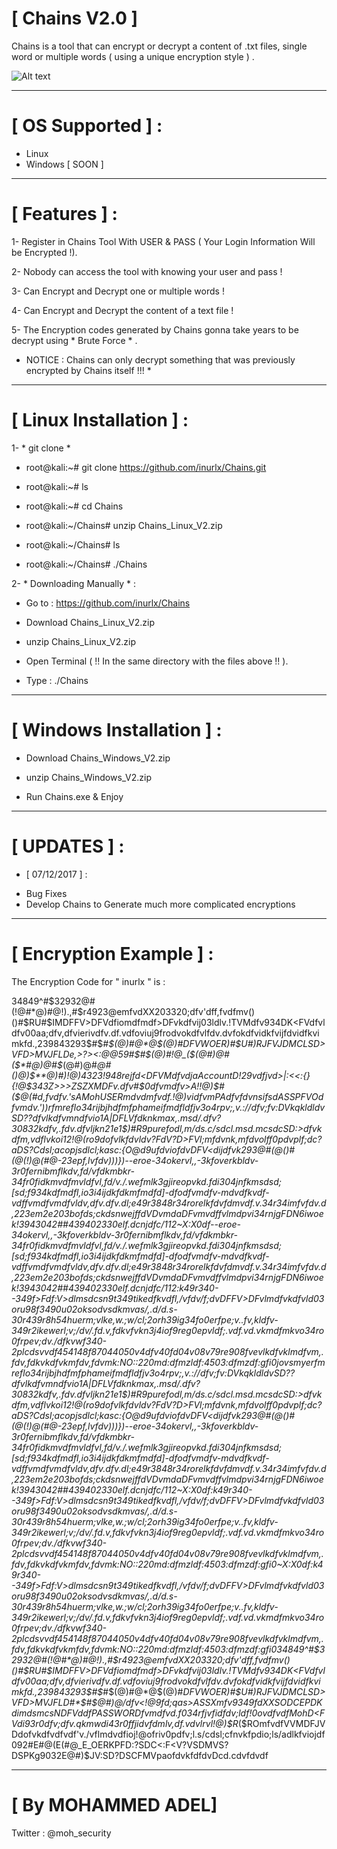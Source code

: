 
# [ Chains V2.0 ] 

Chains is a tool that can encrypt or decrypt a content of .txt files, single word or multiple words ( using a unique encryption style ) . 

![Alt text](https://image.ibb.co/kDSYVG/Banner.png "Chains ScreenShoot")


***********************************************************

# [ OS Supported ] :

- Linux
- Windows [ SOON ] 

***********************************************************

# [ Features ] : 

1- Register in Chains Tool With USER & PASS ( Your Login Information Will be Encrypted !).

2- Nobody can access the tool with knowing your user and pass !

3- Can Encrypt and Decrypt one or multiple words !

4- Can Encrypt and Decrypt the content of a text file !

5- The Encryption codes generated by Chains gonna take years to be decrypt using * Brute Force * .

* NOTICE : Chains can only decrypt something that was previously encrypted by Chains itself !!! * 

***********************************************************

# [ Linux Installation ] : 

1- * git clone * 

- root@kali:~# git clone https://github.com/inurlx/Chains.git

- root@kali:~# ls 

- root@kali:~# cd Chains 

- root@kali:~/Chains# unzip Chains_Linux_V2.zip 

- root@kali:~/Chains# ls

- root@kali:~/Chains# ./Chains

2- * Downloading Manually * : 

- Go to : https://github.com/inurlx/Chains 

- Download Chains_Linux_V2.zip

- unzip Chains_Linux_V2.zip

- Open Terminal ( !! In the same directory with the files above !! ).

- Type : ./Chains

***********************************************************

# [ Windows Installation ] : 

- Download Chains_Windows_V2.zip 

- unzip Chains_Windows_V2.zip

- Run Chains.exe & Enjoy 

***********************************************************

# [ UPDATES ] :

- [ 07/12/2017 ] : 
* Bug Fixes 
* Develop Chains to Generate much more complicated encryptions 

***********************************************************

# [ Encryption Example ] : 

The Encryption Code for " inurlx " is : 

34849^#$32932@#(!@#*@)#@!).,#$r4923@emfvdXX203320;dfv'dff,fvdfmv()()#$RU#$IMDFFV>DFVdfiomdfmdf>DFvkdfvij03ldlv.!TVMdfv934DK<FVdfvldfv00aa;dfv,dfvierivdfv.df.vdfoviuj9frodvokdfvlfdv.dvfokdfvidkfvijfdvidfkvimkfd.,239843293$#$*#$(@)#@*@$(@)#*DFV<D>WOER)#$U#)RJFVJDMCLSD>VFD>MVJFLDe,>?><:@@59#$*#$(@)#!@_($(@#)@#($*#@)@#$*(@#)@#*@#()@)$**@)#)!@)4323!948rejfd<DFVMdfvdjaAccountD<VFDfv920jdfvEmaildv>!29vdfjvd>|:<<:{}{!@$343Z>>>ZSZXMDFv.dfv#$0dfvmdfv>A!!@)$#($@(#d,fvdfv.'sAMohUSERmdvdmfvdf.!@)vidfvmPAdfvfdvnsifsdASSPFVOdfvmdv.'))rfmreflo34rijbjhdfmfphameifmdfldfjv3o4rpv;,v.://dfv;fv:DVkqkldldvSD??dfvlkdfvmndfvio1A|DFLVfdknkmax,.msd/.dfv?30832kdfv,.fdv.dfvljkn21e1$)#R9purefodl,m/ds.c/sdcl.msd.mcsdcSD:>dfvkdfm,vdflvkoi12!@(ro9dofvlkfdvldv?FdV?D>FVl;mfdvnk,mfdvolff0pdvplf;dc?aDS?Cdsl;acopjsdlcl;kasc:{O@d9ufdviofdvDFV<dijdfvk293@#(@()#(@(!)@(#@-23epf,lvfdv)))})--eroe-34okervl,,-3kfoverkbldv-3r0fernibmflkdv,fd/vfdkmbkr-34fr0fidkmvdfmvldfvl,fd/v./.wefmlk3gjireopvkd.fdi304jnfkmsdsd;[sd;f934kdfmdfl,io3i4ijdkfdkmfmdfd]-dfodfvmdfv-mdvdfkvdf-vdffvmdfvmdfvldv,dfv.dfv.dl;e49r3848r34rorelkfdvfdmvdf.v.34r34imfvfdv.d,223em2e203bofds;ckdsnwejffdVDvmdaDFvmvdffvlmdpvi34rnjgFDN6iwoek!3943042##439402330elf.dcnjdfc/112~X:X0df--eroe-34okervl,,-3kfoverkbldv-3r0fernibmflkdv,fd/vfdkmbkr-34fr0fidkmvdfmvldfvl,fd/v./.wefmlk3gjireopvkd.fdi304jnfkmsdsd;[sd;f934kdfmdfl,io3i4ijdkfdkmfmdfd]-dfodfvmdfv-mdvdfkvdf-vdffvmdfvmdfvldv,dfv.dfv.dl;e49r3848r34rorelkfdvfdmvdf.v.34r34imfvfdv.d,223em2e203bofds;ckdsnwejffdVDvmdaDFvmvdffvlmdpvi34rnjgFDN6iwoek!3943042##439402330elf.dcnjdfc/112:k49r340--349f>Fdf:V>dlmsdcsn9t349tikedfkvdfl,/vfdv/f;dvDFFV>DFvlmdfvkdfvld03oru98f3490u02oksodvsdkmvas/,.d/d.s-30r439r8h54huerm;vlke,w.;w/cl;2orh39ig34fo0erfpe;v..fv,kldfv-349r2ikewerl;v;/dv/.fd.v,fdkvfvkn3j4iof9reg0epvldf;.vdf.vd.vkmdfmkvo34ro0frpev;dv./dfkvwf340-2plcdsvvdf454148f87044050v4dfv40fd04v08v79re908fvevlkdfvklmdfvm,.fdv,fdkvkdfvkmfdv,fdvmk:NO::220md:dfmzldf:4503:dfmzdf:gfi0jovsmyerfmreflo34rijbjhdfmfphameifmdfldfjv3o4rpv;,v.://dfv;fv:DVkqkldldvSD??dfvlkdfvmndfvio1A|DFLVfdknkmax,.msd/.dfv?30832kdfv,.fdv.dfvljkn21e1$)#R9purefodl,m/ds.c/sdcl.msd.mcsdcSD:>dfvkdfm,vdflvkoi12!@(ro9dofvlkfdvldv?FdV?D>FVl;mfdvnk,mfdvolff0pdvplf;dc?aDS?Cdsl;acopjsdlcl;kasc:{O@d9ufdviofdvDFV<dijdfvk293@#(@()#(@(!)@(#@-23epf,lvfdv)))})--eroe-34okervl,,-3kfoverkbldv-3r0fernibmflkdv,fd/vfdkmbkr-34fr0fidkmvdfmvldfvl,fd/v./.wefmlk3gjireopvkd.fdi304jnfkmsdsd;[sd;f934kdfmdfl,io3i4ijdkfdkmfmdfd]-dfodfvmdfv-mdvdfkvdf-vdffvmdfvmdfvldv,dfv.dfv.dl;e49r3848r34rorelkfdvfdmvdf.v.34r34imfvfdv.d,223em2e203bofds;ckdsnwejffdVDvmdaDFvmvdffvlmdpvi34rnjgFDN6iwoek!3943042##439402330elf.dcnjdfc/112~X:X0df:k49r340--349f>Fdf:V>dlmsdcsn9t349tikedfkvdfl,/vfdv/f;dvDFFV>DFvlmdfvkdfvld03oru98f3490u02oksodvsdkmvas/,.d/d.s-30r439r8h54huerm;vlke,w.;w/cl;2orh39ig34fo0erfpe;v..fv,kldfv-349r2ikewerl;v;/dv/.fd.v,fdkvfvkn3j4iof9reg0epvldf;.vdf.vd.vkmdfmkvo34ro0frpev;dv./dfkvwf340-2plcdsvvdf454148f87044050v4dfv40fd04v08v79re908fvevlkdfvklmdfvm,.fdv,fdkvkdfvkmfdv,fdvmk:NO::220md:dfmzldf:4503:dfmzdf:gfi0~X:X0df:k49r340--349f>Fdf:V>dlmsdcsn9t349tikedfkvdfl,/vfdv/f;dvDFFV>DFvlmdfvkdfvld03oru98f3490u02oksodvsdkmvas/,.d/d.s-30r439r8h54huerm;vlke,w.;w/cl;2orh39ig34fo0erfpe;v..fv,kldfv-349r2ikewerl;v;/dv/.fd.v,fdkvfvkn3j4iof9reg0epvldf;.vdf.vd.vkmdfmkvo34ro0frpev;dv./dfkvwf340-2plcdsvvdf454148f87044050v4dfv40fd04v08v79re908fvevlkdfvklmdfvm,.fdv,fdkvkdfvkmfdv,fdvmk:NO::220md:dfmzldf:4503:dfmzdf:gfi034849^#$32932@#(!@#*@)#@!).,#$r4923@emfvdXX203320;dfv'dff,fvdfmv()()#$RU#$IMDFFV>DFVdfiomdfmdf>DFvkdfvij03ldlv.!TVMdfv934DK<FVdfvldfv00aa;dfv,dfvierivdfv.df.vdfoviuj9frodvokdfvlfdv.dvfokdfvidkfvijfdvidfkvimkfd.,239843293$#$*#$(@)#@*@$(@)#*DFV<D>WOER)#$U#)RJFVJDMCLSD>VFD>MVJFLD#*$#$@#)@/dfv<!@9fd;qas>ASSXmfv9349fdXXSODCEPDKdimdsmcsNDFVddfPASSWORDfvmdfvd.f034rfjvfidfdv;ldf!0ovdfvdfMohD<FVdi93r0dfv;dfv.qkmwdi43r0ffjidvfdmlv,df.vdvlrvl!@)$R*($ROmfvdfVVMDFJVDdofvkdfvdfvdf'v./vflmdvdfioj!@ofriv0pdfv;l.s/cdsl;cfnvkfpdio;ls/adlkfviojdf092#E#@(E(#@_E_OERKPFD:?SDC<:F<V?VSDMVS?DSPKg9032E@#)$JV:SD?DSCFMVpaofdvkfdfdvDcd.cdvfdvdf

***********************************************************

 
# [ By MOHAMMED ADEL]  

Twitter : @moh_security
